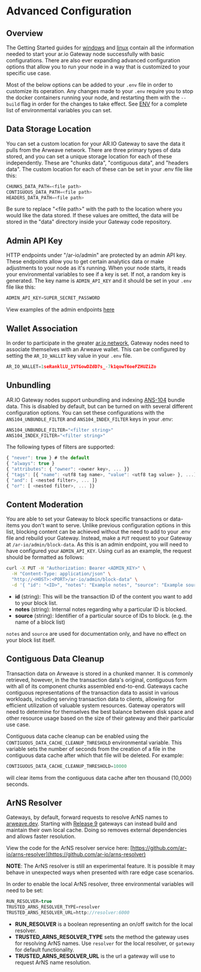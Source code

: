 ---
---
# Advanced Configuration

## Overview

The Getting Started guides for [windows](./windows-setup.md) and [linux](./linux-setup.md) contain all the information needed to start your ar.io Gateway node successfully with basic configurations. There are also ever expanding advanced configuration options that allow you to run your node in a way that is customized to your specific use case. 

Most of the below options can be added to your `.env` file in order to customize its operation. Any changes made to your `.env`  require you to stop the docker containers running your node, and restarting them with the `--build` flag in order for the changes to take effect. See [ENV](./env.md) for a complete list of environmental variables you can set.

## Data Storage Location

You can set a custom location for your AR.IO Gateway to save the data it pulls from the Arweave network. There are three primary types of data stored, and you can set a unique storage location for each of these independently. These are "chunks data", "contiguous data", and "headers data". The custom location for each of these can be set in your .env file like this:

```js
CHUNKS_DATA_PATH=<file path>
CONTIGUOUS_DATA_PATH=<file path>
HEADERS_DATA_PATH=<file path>
```

Be sure to replace "\<file path>" with the path to the location where you would like the data stored. If these values are omitted, the data will be stored in the "data" directory inside your Gateway code repository.

## Admin API Key

HTTP endpoints under "/ar-io/admin" are protected by an admin API key. These endpoints allow you to get certain analytics data or make adjustments to your node as it's running. When your node starts, it reads your environmental variables to see if a key is set. If not, a random key is generated. The key name is `ADMIN_API_KEY` and it should be set in your `.env` file like this:

```js
ADMIN_API_KEY=SUPER_SECRET_PASSWORD
```

View examples of the admin endpoints [here](./admin/admin-api.md)

## Wallet Association

In order to participate in the greater [ar.io network](https://ar.io), Gateway nodes need to associate themselves with an Arweave wallet. This can be configured by setting the `AR_IO_WALLET` key value in your `.env` file.

```js
AR_IO_WALLET=1seRanklLU_1VTGowDZdD7s_-7k1qowT6oeFZHUZiZo
```

## Unbundling

AR.IO Gateway nodes support unbundling and indexing [ANS-104](https://github.com/ArweaveTeam/arweave-standards/blob/master/ans/ANS-104.md) bundle data. This is disabled by default, but can be turned on with several different configuration options. You can set these configurations with the `ANS104_UNBUNDLE_FILTER` and `ANS104_INDEX_FILTER` keys in your .env:

```js
ANS104_UNBUNDLE_FILTER="<filter string>"
ANS104_INDEX_FILTER="<filter string>"
```

The following types of filters are supported:

```js
{ "never": true } # the default
{ "always": true }
{ "attributes": { "owner": <owner key>, ... }}
{ "tags": [{ "name": <utf8 tag name>, "value": <utf8 tag value> }, ...]}
{ "and": [ <nested filter>, ... ]}
{ "or": [ <nested filter>, ... ]}
```

## Content Moderation

You are able to set your Gateway to block specific transactions or data-items you don't want to serve. Unlike previous configuration options in this list, blocking content can be achieved without the need to add to your .env file and rebuild your Gateway. Instead, make a `PUT` request to your Gateway at `/ar-io/admin/block-data`. As this is an admin endpoint, you will need to have configured your `ADMIN_API_KEY`. Using curl as an example, the request should be formatted as follows:

```bash
curl -X PUT -H "Authorization: Bearer <ADMIN_KEY>" \
  -H "Content-Type: application/json" \
  "http://<HOST>:<PORT>/ar-io/admin/block-data" \
  -d '{ "id": "<ID>", "notes": "Example notes", "source": "Example source" }'
```

* **id** (string):  This will be the transaction ID of the content you want to add to your block list.
* **notes** (string): Internal notes regarding why a particular ID is blocked.
* **source** (string): Identifier of a particular source of IDs to block. (e.g. the name of a block list)

`notes` and `source` are used for documentation only, and have no effect on your block list itself.

## Contiguous Data Cleanup

Transaction data on Arweave is stored in a chunked manner. It is commonly retrieved, however, in the the transaction data's original, contiguous form with all of its component chunks assembled end-to-end. Gateways cache contiguous representations of the transaction data to assist in various workloads, including serving transaction data to clients, allowing for efficient utilization of valuable system resources. Gateway operators will need to determine for themselves the best balance between disk space and other resource usage based on the size of their gateway and their particular use case.

Contiguous data cache cleanup can be enabled using the `CONTIGUOUS_DATA_CACHE_CLEANUP_THRESHOLD` environmental variable. This variable sets the number of seconds from the creation of a file in the contiguous data cache after which that file will be deleted. For example:

```js
CONTIGUOUS_DATA_CACHE_CLEANUP_THRESHOLD=10000
```

will clear items from the contiguous data cache after ten thousand (10,000) seconds.

## ArNS Resolver

Gateways, by default, forward requests to resolve ArNS names to [arweave.dev](https://arweave.dev). Starting with [Release 9](./release-notes.md#release-9---2024-04-10) gateways can instead build and maintain their own local cache. Doing so removes external dependencies and allows faster resolution.

View the code for the ArNS resolver service here: [https://github.com/ar-io/arns-resolver](https://github.com/ar-io/arns-resolver)

**NOTE**: The ArNS resolver is still an experimental feature. It is possible it may behave in unexpected ways when presented with rare edge case scenarios.

In order to enable the local ArNS resolver, three environmental variables will need to be set:

```js
RUN_RESOLVER=true
TRUSTED_ARNS_RESOLVER_TYPE=resolver
TRUSTED_ARNS_RESOLVER_URL=http://resolver:6000
```

- **RUN_RESOLVER** is a boolean representing an on/off switch for the local resolver. 
- **TRUSTED_ARNS_RESOLVER_TYPE** sets the method the gateway uses for resolving ArNS names. Use `resolver` for the local resolver, or `gateway` for default functionality.
- **TRUSTED_ARNS_RESOLVER_URL** is the url a gateway will use to request ArNS name resolution.

